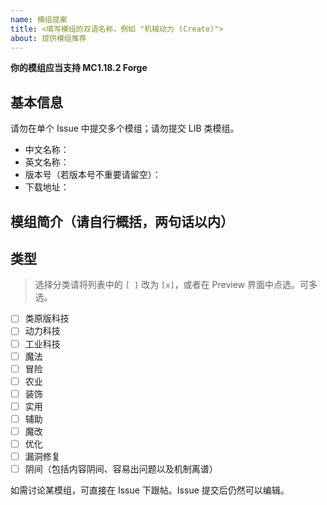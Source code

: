 ```yaml
---
name: 模组提案
title: <填写模组的双语名称，例如 "机械动力 (Create)">
about: 提供模组推荐
---
```


**你的模组应当支持 MC1.18.2 Forge**

## 基本信息

请勿在单个 Issue 中提交多个模组；请勿提交 LIB 类模组。

- 中文名称：
- 英文名称：
- 版本号（若版本号不重要请留空）：
- 下载地址：

## 模组简介（请自行概括，两句话以内）

## 类型

> 选择分类请将列表中的 `[ ]` 改为 `[x]`，或者在 Preview 界面中点选。可多选。

- [ ] 类原版科技
- [ ] 动力科技
- [ ] 工业科技
- [ ] 魔法
- [ ] 冒险
- [ ] 农业
- [ ] 装饰
- [ ] 实用
- [ ] 辅助
- [ ] 魔改
- [ ] 优化
- [ ] 漏洞修复
- [ ] 阴间（包括内容阴间、容易出问题以及机制离谱）

如需讨论某模组，可直接在 Issue 下跟帖。Issue 提交后仍然可以编辑。
